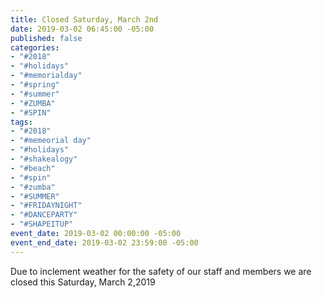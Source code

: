 ```yaml
---
title: Closed Saturday, March 2nd
date: 2019-03-02 06:45:00 -05:00
published: false
categories:
- "#2018"
- "#holidays"
- "#memorialday"
- "#spring"
- "#summer"
- "#ZUMBA"
- "#SPIN"
tags:
- "#2018"
- "#memeorial day"
- "#holidays"
- "#shakealogy"
- "#beach"
- "#spin"
- "#zumba"
- "#SUMMER"
- "#FRIDAYNIGHT"
- "#DANCEPARTY"
- "#SHAPEITUP"
event_date: 2019-03-02 00:00:00 -05:00
event_end_date: 2019-03-02 23:59:00 -05:00
---
```


Due to inclement weather for the safety of our staff and members we are closed this Saturday, March 2,2019